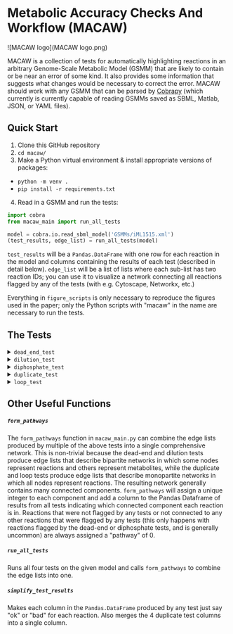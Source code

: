 # Metabolic Accuracy Checks And Workflow (MACAW)

![MACAW logo](MACAW logo.png)

MACAW is a collection of tests for automatically highlighting reactions in an arbitrary Genome-Scale Metabolic Model (GSMM) that are likely to contain or be near an error of some kind. It also provides some information that suggests what changes would be necessary to correct the error. MACAW should work with any GSMM that can be parsed by [Cobrapy](https://opencobra.github.io/cobrapy/) (which currently is currently capable of reading GSMMs saved as SBML, Matlab, JSON, or YAML files).

## Quick Start

1. Clone this GitHub repository
2. `cd macaw/`
3. Make a Python virtual environment & install appropriate versions of packages:
 - `python -m venv .`
 - `pip install -r requirements.txt`
4. Read in a GSMM and run the tests:

```python
import cobra
from macaw_main import run_all_tests

model = cobra.io.read_sbml_model('GSMMs/iML1515.xml')
(test_results, edge_list) = run_all_tests(model)
```

`test_results` will be a `Pandas.DataFrame` with one row for each reaction in the model and columns containing the results of each test (described in detail below).
`edge_list` will be a list of lists where each sub-list has two reaction IDs; you can use it to visualize a network connecting all reactions flagged by any of the tests (with e.g. Cytoscape, Networkx, etc.)

Everything in `figure_scripts` is only necessary to reproduce the figures used in the paper; only the Python scripts with "macaw" in the name are necessary to run the tests.

## The Tests

<details>
  <summary><code>dead_end_test</code></summary>

  Looks for metabolites in the given GSMM that can only be produced by all reactions they participate in or only consumed, then identifies all reactions that are prevented from sustaining steady-state fluxes because of each of these dead-end metabolites. The simplest case of a dead-end metabolite is one that only participates in a single reaction. Also flags all reversible reactions that can only carry fluxes in a single direction because one of their metabolites can either only be consumed or only be produced by all other reactions it participates in.

  Arguments:

  - `given_model`: the Cobrapy Model object containing the GSMM to be tested.
  - `use_names`: (optional) whether or not to use the "name" attributes of the metabolites in `given_model` in the reaction equation column in the output DataFrame instead of the metabolite IDs. False by default.
  - `add_suffixes`: (optional) whether or not to add suffixes indicating which compartment each metabolite is in to the names or IDs of metabolites in the reaction equation column in the output. Setting `add_suffixes` to True and `use_names` to False is generally not recommended, as most GSMMs with multiple compartments already encode the compartment each metabolite is in in the metabolite's ID. False by default.
  - `verbose`: (optional) controls how many messages are printed when the test runs. Set to 0 to print no messages. 1 by default.

  Returns an edge list defining a network that connects each dead-end metabolite to all the reactions it blocks fluxes through and a `Pandas.DataFrame` with one row for each reaction in the given GSMM, columns for the IDs and equations of each reaction, and the result of the dead-end test:

  - "ok" if the reaction was not a dead-end.
  - one or more metabolite IDs separated by semicolons indicating which dead-end metabolites participate in that reaction.
  - "only when going forwards" or "only when going backwards" if it was a reversible reaction that was not a dead-end but had a reactant or product that could only be consumed by all other reactions it participates in or only be produced by all other reactions it participates in.

</details>

<details>
  <summary><code>dilution_test</code></summary>

  Separately tests each metabolite in the given GSMM to see if adding a dilution reaction and dilution constraint for that metabolite renders all reactions that it participates in incapable of non-zero steady-state fluxes. A dilution reaction just consumes a single metabolite and produces nothing, and dilution constraint sets the flux through a particular metabolite's dilution reaction equal to some fraction of the sum of the absolute values of the fluxes through all other reactions that that metabolite participates in. Dilution constraints generally only block fluxes through metabolites that can only be recycled within a GSMM and lack a biosynthesis or uptake pathway.

  Arguments:

  - `given_model`: the Cobrapy Model object containing the GSMM to be tested.
  - `dead_end_results`: (optional) the `Pandas.DataFrame` returned by `dead_end_test` on `given_model`. Will not verify that the DataFrame contains results from running `dead_end_test` on `given_model`, so providing results from other GSMMs may produce unusual errors. If not provided, will run the dead-end test automatically before beginning the dilution test.
  - `media_mets`: (optional) list of IDs of metabolites in `given_model` that you want to allow uptake of through exchange reactions. If empty, will not alter bounds on exchange reactions. Otherwise, will set the lower bounds on all exchange reactions except those involving metabolites in `media_mets` to 0 to prevent their uptake. This can significantly increase the number of reactions flagged by the dilution test if there are exchange reactions for metabolites that the cell being modeled should be capable of producing on its own and is unlikely to encounter in its surroundings. Consider using the list of ingredients in a defined culture medium for the cell(s) the GSMM represents, if one exists.
  - `zero_thresh`: (optional) how close to zero is close enough to consider a reaction incapable of sustaining flux? 10^-8 by default.
  - `timeout`: (optional) sometimes, Cobrapy/the underlying linear programming optimizer will hang when optimizing models with dilution constraints. How long should the script wait on results for a single metabolite before giving up and starting over? Keep in mind that it takes much longer to test every single reaction that e.g. water or ATP participates in than most other metabolites in most GSMMs. 1800 seconds (30 minutes) by default.
  - `max_attempts`: (optional) if it takes longer than `timeout` to test a single metabolite, how many total times should that metabolite be tested before giving up and assuming that it is probably dilution-blocked? 3 by default.
  - `use_names`: (optional) whether or not to use the "name" attributes of the metabolites in `model` in the reaction equation column in the output DataFrame instead of the metabolite IDs. False by default.
  - `add_suffixes`: (optional) whether or not to add suffixes indicating which compartment each metabolite is in to the names or IDs of metabolites in the reaction equation column in the output. Setting `add_suffixes` to True and `use_names` to False is generally not recommended, as most GSMMs with multiple compartments already encode the compartment each metabolite is in in the metabolite's ID. False by default.
  - `verbose`: (optional) controls how many messages are printed when the test runs. Set to 0 to print no messages. 1 by default.

  Returns an edge list defining a network that connects each dilution-blocked metabolite to all the reactions its dilution constraint blocks and a `Pandas.DataFrame` with one row for each reaction in the given GSMM, columns for the IDs and equations of each reaction, and the result of the dilution test:

  - "ok" if the reaction was always capable of non-zero fluxes when any individual metabolite's dilution constraint was imposed on the model.
  - "always blocked" if the reaction was incapable of non-zero fluxes regardless of whether or not any dilution constraints were imposed on the model.
  - "blocked by dilution" if the reaction was capable of non-zero fluxes when no dilution constraints were imposed on the model but became incapable of non-zero fluxes when one or more metabolites' dilution constraints were imposed.
  - "unblocked by dilution" if the reaction was only capable of non-zero fluxes when at least one metabolite's dilution constraint was imposed on the model. This is rare, and ideally all such reactions would be flagged by the dead-end test and blocked in the pre-processing step of the dilution test where it sets both bounds of all reactions flagged by the dead-end test to 0.

</details>

<details>
  <summary><code>diphosphate_test</code></summary>

  Identifes all reversible reactions that involve diphosphate that aren't transporting it between compartments. Requires the IDs of the metabolites in the GSMM that represent the diphosphate and inorganic (mono)phosphate ions. Most reactions involving the diphosphate ion should be irreversible in the direction that produces diphosphate, since most cells express a variety of highly active diphosphatases that quickly turn diphosphate ions into two separate inorganic phosphate ions. While most other reactions involving diphosphate, specifically those that involve separating a (d)NTP into a (d)NMP + a diphosphate, have Gibbs free energy changes of approximately zero and are thus readily reversible, the diphosphate reaction is quite exergonic, so the diphosphatases present in most cells generally drive all other diphosphate-producing reactions in the direction of diphosphate production. Leaving these reactions as reversible when predicting steady-state fluxes from a GSMM can result in unrealistic predictions about how ATP is synthesized and create loops involving chains of reversible diphosphate reactions. This test generally flags very very few reactions in most GSMMs.

  Arguments:

  - `given_model`: the Cobrapy Model object containing the GSMM to be tested.
  - `ppi_ids`: the IDs of metabolites in `given_model` that represent diphosphate ions.
  - `pi_ids`: the IDs of metabolites in `given_model` that represent inorganic (mono)phosphate ions.
  - `use_names`: (optional) whether or not to use the "name" attributes of the metabolites in `model` in the reaction equation column in the output DataFrame instead of the metabolite IDs. False by default.
  - `add_suffixes`: (optional) whether or not to add suffixes indicating which compartment each metabolite is in to the names or IDs of metabolites in the reaction equation column in the output. Setting `add_suffixes` to True and `use_names` to False is generally not recommended, as most GSMMs with multiple compartments already encode the compartment each metabolite is in in the metabolite's ID. False by default.
  - `verbose`: (optional) controls how many messages are printed when the test runs. Set to 0 to print no messages. 1 by default.

  Returns a `Pandas.DataFrame` with one row for each reaction in the given GSMM, columns for the IDs and equations of each reaction, and the result of the diphosphate test:

  - "ok" if the reaction either does not involve diphosphate or is already irreversible.
  - "should be irreversible" if the reaction is reversible and diphosphate is a product.
  - "should be flipped and made irreversible" if the reaction is reversible and diphosphate is a reactant (the suggestion to flip such reactions is to ensure that no reactions in the GSMM are only capable of sustaining non-positive fluxes, which won't break any math one might want to do with a GSMM but might be confusing or aesthetically unappealing).

  Unlike the other tests, the diphosphate test does not return an edge list connecting the reactions it flags.

</details>

<details>
  <summary><code>duplicate_test</code></summary>

  Identifies sets of reactions that may be duplicates of each other because they:
  - Involve exactly the same metabolites with exactly the same stoichiometric coefficients (but potentially different associated genes).
  - Involve exactly the same metabolites, but go in different directions and/or some are reversible and some are not.
  - Involve exactly the same metabolites, but with different stoichiometric coefficients.
  - Represent the oxidation and/or reduction of the same metabolite, but use different electron acceptors/donors from the given list of pairs of oxidized and reduced forms of various electron carriers (e.g. NAD(H), NADP(H), FAD(H2), ubiquinone/ubiquinol, cytochromes).

  It is possible for a single reaction to fit in multiple of the above categories. There are sometimes cases where sets of reactions that fall into one of the above categories are completely legitimate representations of real biochemistry (e.g. separate irreversible reactions for importing vs exporting the same metabolite because two different transporters encoded by different genes are each responsible for transporting that metabolite in only one direction, enzymes that can use NAD(H) or NADP(H) interchangeably to catalyze the same redox reaction), but reactions that meet these criteria are generally worth close examination to ensure that they should actually all exist as separate reactions.

  Arguments:

  - `model`: the Cobrapy Model object containing the GSMM to be tested.
  - `redox_pairs`: (optional) a list of lists or tuples that each have exactly two strings corresponding to the IDs of metabolites in `model` that represent the oxidized and reduced forms of the same metabolite. For example, in a model that uses BiGG IDs for all metabolites, `redox_pairs` might look like `[('nad_c', 'nadh_c'), ('nadp_c', 'nadph_c')]`. Providing more pairs of IDs will generally lead to more reactions being flagged as redox duplicates, but the test does nothing to ensure that the provided pairs of metabolites actually represent oxidized and reduced forms of the same metabolite. Ignored if `proton_ids` is not also provided.
  - `proton_ids`: (optional) a list of strings containins IDs of metabolites in `model` that represent protons. For example, in a model that uses BiGG IDs for all metabolites, `proton_ids` might look like `['h_c', 'h_p', 'h_e']`. Ignored if `redox_pairs` is not also provided.
  - `use_names`: (optional) whether or not to use the "name" attributes of the metabolites in `model` in the reaction equation column in the output DataFrame instead of the metabolite IDs. False by default.
  - `add_suffixes`: (optional) whether or not to add suffixes indicating which compartment each metabolite is in to the names or IDs of metabolites in the reaction equation column in the output DataFrame. Setting `add_suffixes` to True and `use_names` to False is generally not recommended, as most GSMMs with multiple compartments already encode the compartment each metabolite is in in the metabolite's ID. False by default.
  - `verbose`: (optional) controls how many messages are printed when the test runs. Set to 0 to print no messages. 1 by default.

  Returns an edge list describing a network with one node for each reaction flagged as a potential duplicate where reactions are connected to the other reactions that they are potentially duplciates of, as well as a `Pandas.DataFrame` with one row for each reaction in the given GSMM, columns for the IDs and equations of each reaction, and several columns indicating the results of the duplicate test:

  - `duplicate_test_exact`: "ok" if the reaction had no exact duplicates or a semicolon-delimited list of the IDs of other reactions that were exact duplicates.
  - `duplicate_test_directions`: "ok" if there were no other reactions that involved the same metabolites but went in the opposite direction or had the opposite reversibility or a semicolon-delimited list of the IDs of those other reactions.
  - `duplicate_test_coefficients`: "ok" if there were no other reactions that involved the same metabolites but with different stoichiometric coefficients or a semicolon-delimited list of the IDs of those other reactions.
  - `duplicate_test_redox`: "ok" if there were no other reactions that involved the same metabolites aside from the ones provided in `redox_pairs` and `proton_ids` or a semicolon-delimited list of the IDs of those other reactions. N/A if `redox_pairs` or `proton_ids` were not provided.

</details>

<details>
  <summary><code>loop_test</code></summary>

  Identifies all reactions that are capable of sustaining non-zero fluxes when all exchange reactions (i.e. reactions representing the uptake and/or secretion of individual metabolites) are blocked. Also attempts to determine which "loop" each such reaction is a member of by generating 1,000 possible solutions to the GSMM, getting pairwise correlations between the distributions of 1,000 possible fluxes for each reaction, and identifying groups of reactions whose fluxes were highly correlated. Removes any objective functions from the given GSMM and sets all non-zero lower bounds (e.g. lower bounds on ATP maintenance reactions) to zero before starting.

  Arguments:

  - `model`: the Cobrapy Model object containing the GSMM to be tested.
  - `zero_thresh`: (optional) how close to zero is close enough to consider a reaction incapable of sustaining flux? 10^-8 by default.
  - `corr_thresh`: (optional) how correlated do the distributions of possible fluxes for two reactions have to be in order to consider them members of the same loop? Default is 0.9, which corresponds to correlations above 0.9 or below -0.9.
  - `use_names`: (optional) whether or not to use the "name" attributes of the metabolites in `model` in the reaction equation column in the output DataFrame instead of the metabolite IDs. False by default.
  - `add_suffixes`: (optional) whether or not to add suffixes indicating which compartment each metabolite is in to the names or IDs of metabolites in the reaction equation column in the output. Setting `add_suffixes` to True and `use_names` to False is generally not recommended, as most GSMMs with multiple compartments already encode the compartment each metabolite is in in the metabolite's ID. False by default.
  - `verbose`: (optional) controls how many messages are printed when the test runs. Set to 0 to print no messages. 1 by default.

  Returns an edge list defining a network connecting reactions that have at least one metabolite in common and have highly-correlated, as well as a `Pandas.DataFrame` with one row for each reaction in the given GSMM, columns for the IDs and equations of each reaction, and the result of the loop test:

  - "ok" for reactions that were not capable of non-zero fluxes when all exchange reactions were blocked.
  - "in loop" for reactions that were capable of non-zero fluxes when all exchange reactions were blocked.

</details>

## Other Useful Functions

##### `form_pathways`

The `form_pathways` function in `macaw_main.py` can combine the edge lists produced by multiple of the above tests into a single comprehensive network. This is non-trivial because the dead-end and dilution tests produce edge lists that describe bipartite networks in which some nodes represent reactions and others represent metabolites, while the duplicate and loop tests produce edge lists that describe monopartite networks in which all nodes represent reactions. The resulting network generally contains many connected components. `form_pathways` will assign a unique integer to each component and add a column to the Pandas Dataframe of results from all tests indicating which connected component each reaction is in. Reactions that were not flagged by any tests or not connected to any other reactions that were flagged by any tests (this only happens with reactions flagged by the dead-end or diphosphate tests, and is generally uncommon) are always assigned a "pathway" of 0.

##### `run_all_tests`

Runs all four tests on the given model and calls `form_pathways` to combine the edge lists into one.

##### `simplify_test_results`

Makes each column in the `Pandas.DataFrame` produced by any test just say "ok" or "bad" for each reaction. Also merges the 4 duplicate test columns into a single column.
